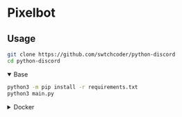 # Pixelbot


## Usage

```sh
git clone https://github.com/swtchcoder/python-discord
cd python-discord
```

<details open>
<summary>Base</summary>

```sh
python3 -m pip install -r requirements.txt
python3 main.py
```
</details>

<details>
<summary>Docker</summary>
    
```sh
docker build -t pixelbot .
docker run -d --name pixelbot --restart unless-stopped pixelbot
```
</details>
